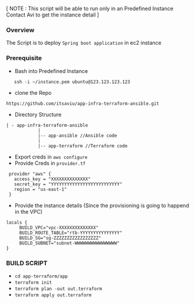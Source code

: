 [ NOTE : This script will be able to run only in an Predefined Instance Contact Avi to get the instance detail ]

### Overview ###
The Script is to deploy `Spring boot application` in ec2 instance  

### Prerequisite ###

* Bash into Predefined Instance
```
   ssh -i ~/instance.pem ubuntu@123.123.123.123
```
* clone the Repo
```
https://github.com/itsaviu/app-infra-terraform-ansible.git
```

* Directory Structure
```
| - app-infra-terraform-ansible
            |
            |-- app-ansible //Ansible code
            |
            |-- app-terraform //Terraform code
```

* Export creds in `aws configure`
* Provide Creds in `provider.tf`  
```
 provider "aws" {
   access_key = "XXXXXXXXXXXXXX"
   secret_key = "YYYYYYYYYYYYYYYYYYYYYYYYYY"
   region = "us-east-1"
 }
``` 
* Provide the instance details (Since the provisioning is going to happend in the VPC)
```
locals {
     BUILD_VPC="vpc-XXXXXXXXXXXXXX"
     BUILD_ROUTE_TABLE="rtb-YYYYYYYYYYYYYYY"
     BUILD_SG="sg-ZZZZZZZZZZZZZZZZZ"
     BUILD_SUBNET="subnet-WWWWWWWWWWWWWWWW"
}
```
  
### BUILD SCRIPT ###

* `cd app-terraform/app`
* `terraform init`
* `terraform plan -out out.terraform`
* `terraform apply out.terraform`
